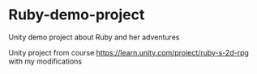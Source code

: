 # Ruby-demo-project
Unity demo project about Ruby and her adventures

Unity project from course https://learn.unity.com/project/ruby-s-2d-rpg with my modifications

